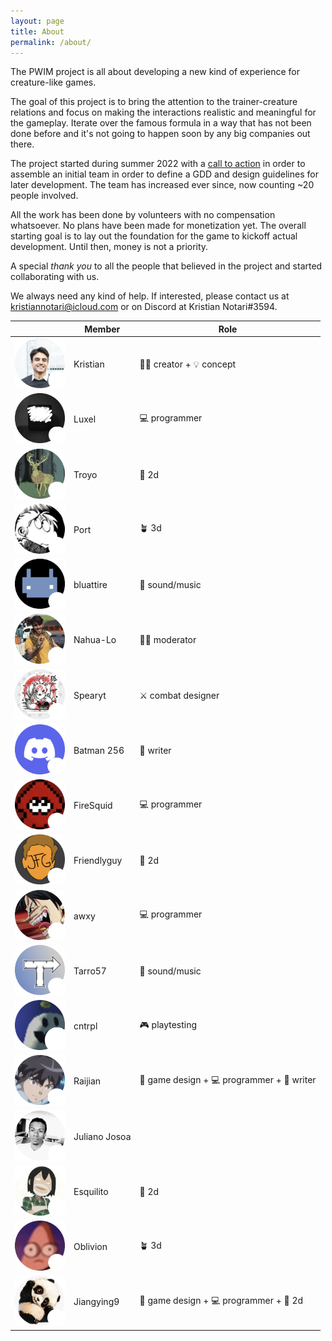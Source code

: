 ```yaml
---
layout: page
title: About
permalink: /about/
---
```


The PWIM project is all about developing a new kind of experience for creature-like games.

The goal of this project is to bring the attention to the trainer-creature relations and focus on making the interactions realistic and meaningful for the gameplay. Iterate over the famous formula in a way that has not been done before and it's not going to happen soon by any big companies out there.

The project started during summer 2022 with a [call to action](https://www.reddit.com/r/INAT/comments/w3evyf/pokémoncreaturelike_project_with_innovative/) in order to assemble an initial team in order to define a GDD and design guidelines for later development. The team has increased ever since, now counting ~20 people involved.

All the work has been done by volunteers with no compensation whatsoever. No plans have been made for monetization yet. The overall starting goal is to lay out the foundation for the game to kickoff actual development. Until then, money is not a priority.

A special *thank you* to all the people that believed in the project and started collaborating with us.

We always need any kind of help. If interested, please contact us at kristiannotari@icloud.com or on Discord at Kristian Notari#3594.

<style>
div#members-table + table img {
    height: 80px;
    width: 80px;
}
div#members-table + table td:first-child {
    max-height: 80px;
    max-width: 80px;
}
</style>

<div id="members-table"></div>

| | Member | Role |
| - | - | - |
| ![kristian](assets/images/members/kristian.png) | Kristian | :man_office_worker: creator + :bulb: concept |
| ![luxel](assets/images/members/luxel.png) | Luxel | :computer: programmer |
| ![troyo](assets/images/members/troyo.png) | Troyo | :art: 2d |
| ![port](assets/images/members/port.png) | Port | :potted_plant: 3d |
| ![bluattire](assets/images/members/bluattire.png) | bluattire | :musical_score: sound/music |
| ![nahualo](assets/images/members/nahualo.png) | Nahua-Lo | :man_office_worker: moderator |
| ![spearyt](assets/images/members/spearyt.png) | Spearyt | :crossed_swords: combat designer |
| ![batman256](assets/images/members/batman256.png) | Batman 256 | :pencil: writer |
| ![firesquid](assets/images/members/firesquid.png) | FireSquid | :computer: programmer |
| ![friendlyguy](assets/images/members/friendlyguy.png) | Friendlyguy | :art: 2d |
| ![awxy](assets/images/members/awxy.png) | awxy | :computer: programmer |
| ![tarro57](assets/images/members/tarro57.png) | Tarro57 | :musical_score: sound/music |
| ![cntrpl](assets/images/members/cntrpl.png) | cntrpl | :video_game: playtesting |
| ![raijian](assets/images/members/raijian.png) | Raijian | :game_die: game design + :computer: programmer + :pencil: writer |
| ![julianojosoa](assets/images/members/julianojosoa.png) | Juliano Josoa |  |
| ![esquilito](assets/images/members/esquilito.png) | Esquilito | :art: 2d |
| ![oblivion](assets/images/members/oblivion.png) | Oblivion | :potted_plant: 3d |
| ![jiangying9](assets/images/members/jiangying9.png) | Jiangying9 | :game_die: game design + :computer: programmer + :art: 2d |
